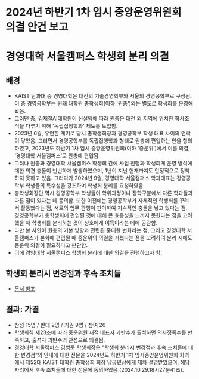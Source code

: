 2024년 하반기 1차 임시 중앙운영위원회 의결 안건 보고
===

경영대학 서울캠퍼스 학생회 분리 의결
===

## 배경
- KAIST 단과대 중 경영대학은 대전의 기술경영학부와 서울의 경영공학부로 구성됨. 이 중 경영공학부는 원래 대학원 총학생회(이하 '원총')와는 별도로 학생회를 운영해 왔음.
- 그러던 중, 김재철AI대학원이 신설됨에 따라 원총은 대전 외 지역에 위치한 학사조직을 다루기 위해 '독립집행학과' 제도를 도입함. 
- 2023년 6월, 우연한 계기로 당시 총학생회장과 경영공학부 학생 대표 사이의 연락이 닿았음. 그러면서 경영공학부를 독립집행학과 형태로 원총에 편입하는 안을 합의하였고, 2023년도 하반기 1차 임시 중앙운영위원회(이하 ‘중운위’)에서 이를 의결, ‘경영대학 서울캠퍼스’로 원총에 편입됨.
- 그러나 원총과 경영대학 서울캠퍼스 학생회 간에 사업 진행과 학생회계 운영 방식에 대한 의견 충돌이 빈번하게 발생하였으며, 1년이 지난 현재까지도 안정적으로 정착하지 못하고 있음. 그러다가 2024년 9월, 경영대학 서울캠퍼스 학과대표는 경영공학부 학생들의 특수성을 강조하며 학생회 분리를 요청하였음. 
- 총학생회장단 역시 경영공학부 학생들이 학위과정이나 장학구분에서 다른 학과들과 다른 점이 있다는 데 동의함. 또한 이전에는 경영공학부가 자체적인 학생회를 꾸려서 활동했다는 점, 서로의 업무 관행이 판이하여 지속적인 충돌을 낳고 있다는 점, 경영공학부가 총학생회에 편입된 것에 대해 큰 효용성을 느끼지 못한다는 점을 고려했을 때 학생회를 분리하는 것이 상호에게 이득이라는 데에 공감함.
- 다만 본 사안이 원총의 기본 방향과 관련된 중대한 변화라는 점, 그리고 경영대학 서울캠퍼스가 본회에 편입될 때 중운위의 의결을 거쳤다는 점을 고려하여 분리 시에도 중운위 의결이 필요하다고 판단함.
- 이에 경영대학 서울캠퍼스 학생회 분리에 대한 의결을 진행하고자 함.

## 학생회 분리시 변경점과 후속 조치들
- [문서 참조](https://docs.google.com/document/d/1GUJHWWlJRm3xqDoQVc-IvFiWputV0v53mHNVDlGh_Vw/edit?usp=sharing)

## 결과: 가결
- 찬성 15명 / 반대 2명 / 기권 9명 / 참여 26
- 학생회칙 제23조에 따라 중운위원 재적 대표자 과반수가 출석하면 의사정족수를 만족하고, 출석자 과반수의 찬성으로 의결됨.
- 경영대학 서울캠퍼스 김범준 학생회장은 "학생회 분리시 변경점과 후속 조치들에 대한 변경점"의 안내에 대한 전문을 2024년도 하반기 1차 임시중앙운영위원회 회의에서 제52대 KAIST 대학원 총학생회 회장 남궁민상에게 재차 설명받았으며, 해당 자리에서 후속 조치들에 대한 전문에 동의하였음 (2024.10.29.18시27분41초).

